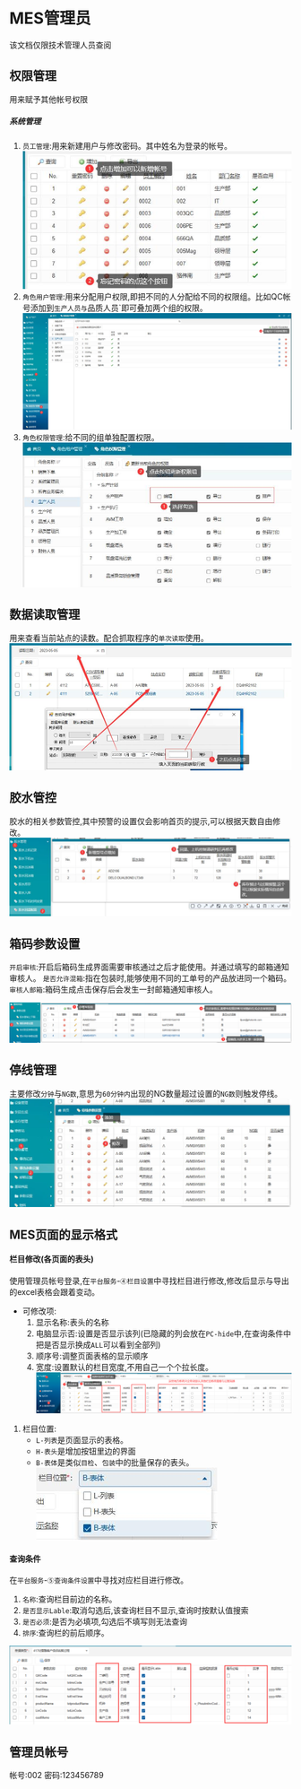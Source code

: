 # MES管理员
该文档仅限技术管理人员查阅

## 权限管理
用来赋予其他帐号权限
##### 系统管理
1. `员工管理`:用来新建用户与修改密码。其中姓名为登录的帐号。
![员工管理](img/员工管理1.jpg)
1. `角色用户管理`:用来分配用户权限,即把不同的人分配给不同的权限组。比如QC帐号添加到`生产人员与`品质人员`即可叠加两个组的权限。
![权限组分配](img/权限组.jpg)
1. `角色权限管理`:给不同的组单独配置权限。
![权限组](img/权限组管理.jpg)

## 数据读取管理
用来查看当前站点的读数。配合抓取程序的`单次读取`使用。
![单次读取](img/单次读取.jpg)

## 胶水管控
胶水的相关参数管控,其中预警的设置仅会影响首页的提示,可以根据天数自由修改。
![胶水管控](img/胶水管控.jpg)

## 箱码参数设置
`开启审核`:开启后箱码生成界面需要审核通过之后才能使用。并通过填写的邮箱通知审核人。
`是否允许混箱`:指在包装时,能够使用不同的工单号的产品放进同一个箱码。
`审核人邮箱`:箱码生成点击保存后会发生一封邮箱通知审核人。

![箱码参数](img/箱码参数.png)

## 停线管理
主要修改`分钟`与`NG数`,意思为`60分钟内`出现的NG数量超过设置的`NG数`则触发停线。
![停线管理](img/停线管理.jpg)

## MES页面的显示格式
#### 栏目修改(各页面的表头)
使用管理员帐号登录,在`平台服务`-`④栏目设置`中寻找栏目进行修改,修改后显示与导出的excel表格会跟着变动。
- 可修改项:
  1. 显示名称:表头的名称
  2. 电脑显示否:设置是否显示该列(已隐藏的列会放在`PC-hide`中,在查询条件中把是否显示换成`ALL`可以看到全部列)
  3. 顺序号:调整页面表格的显示顺序
  4. 宽度:设置默认的栏目宽度,不用自己一个个拉长度。
![栏目设置](img/栏目设置.png)

1. 栏目位置:
   - `L-列表`是页面显示的表格。
   - `H-表头`是增加按钮里边的界面
   - `B-表体`是类似`目检`、`包装`中的批量保存的表头。
![栏目位置](img/栏目位置.jpg)

#### 查询条件
在`平台服务`-`⑤查询条件设置`中寻找对应栏目进行修改。
1. `名称`:查询栏目前边的名称。
2. `是否显示Lable`:取消勾选后,该查询栏目不显示,查询时按默认值搜索
3. `是否必须`:是否为必填项,勾选后不填写则无法查询
4. `排序`:查询栏的前后顺序。

![查询条件设置](img/查询条件设置.png)

## 管理员帐号
帐号:002
密码:123456789